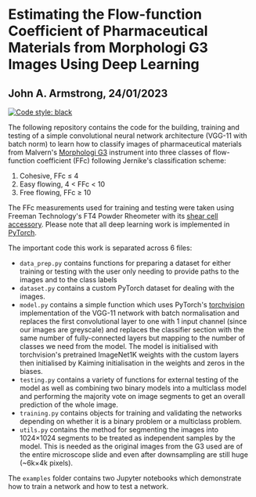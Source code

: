 # Estimating the Flow-function Coefficient of Pharmaceutical Materials from Morphologi G3 Images Using Deep Learning
## John A. Armstrong, 24/01/2023
[![Code style: black](https://img.shields.io/badge/code%20style-black-000000.svg)](https://github.com/psf/black)

The following repository contains the code for the building, training and
testing of a simple convolutional neural network architecture (VGG-11 with batch
norm) to learn how to classify images of pharmaceutical materials from Malvern's
[Morphologi G3](https://www.malvernpanalytical.com/en/support/product-support/morphologi-range/morphologi-g3) instrument into three classes of flow-function coefficient (FFc)
following Jernike's classification scheme:

1. Cohesive, FFc &leq; 4
2. Easy flowing, 4 < FFc < 10
3. Free flowing, FFc &geq; 10

The FFc measurements used for training and testing were taken using Freeman
Technology's FT4 Powder Rheometer with its [shear cell
accessory](https://www.freemantech.co.uk/powder-testing/ft4-powder-rheometer-powder-flow-tester/shear-testing).
Please note that all deep learning work is implemented in [PyTorch](https://pytorch.org/).

The important code this work is separated across 6 files:

* `data_prep.py` contains functions for preparing a dataset for either training
  or testing with the user only needing to provide paths to the images and to
  the class labels
* `dataset.py` contains a custom PyTorch dataset for dealing with the images.
* `model.py` contains a simple function which uses PyTorch's
  [torchvision](https://pytorch.org/vision/stable/index.html) implementation of
  the VGG-11 network with batch normalisation and replaces the first
  convolutional layer to one with 1 input channel (since our images are
  greyscale) and replaces the classifier section with the same number of
  fully-connected layers but mapping to the number of classes we need from the
  model. The model is initialised with torchvision's pretrained ImageNet1K
  weights with the custom layers then initialised by Kaiming initialisation in
  the weights and zeros in the biases.
* `testing.py` contains a variety of functions for external testing of the model
  as well as combining two binary models into a multiclass model and performing
  the majority vote on image segments to get an overall prediction of the whole
  image.
* `training.py` contains objects for training and validating the networks
  depending on whether it is a binary problem or a multiclass problem.
* `utils.py` contains the method for segmenting the images into 1024&times;1024
  segments to be treated as independent samples by the model. This is needed as
  the original images from the G3 used are of the entire microscope slide and
  even after downsampling are still huge (~6k&times;4k pixels).

The `examples` folder contains two Jupyter notebooks which demonstrate how to
train a network and how to test a network.